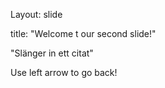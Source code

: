 Layout: slide

title: "Welcome t our second slide!"

"Slänger in ett citat"

Use left arrow to go back!
